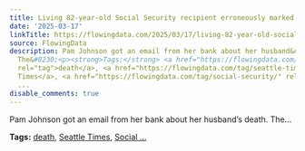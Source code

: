```yaml
---
title: Living 82-year-old Social Security recipient erroneously marked as dead
date: '2025-03-17'
linkTitle: https://flowingdata.com/2025/03/17/living-82-year-old-social-security-recipient-erroneously-marked-as-dead/
source: FlowingData
description: Pam Johnson got an email from her bank about her husband&#8217;s death.
  The&#8230;<p><strong>Tags:</strong> <a href="https://flowingdata.com/tag/death/"
  rel="tag">death</a>, <a href="https://flowingdata.com/tag/seattle-times/" rel="tag">Seattle
  Times</a>, <a href="https://flowingdata.com/tag/social-security/" rel="tag">Social
  ...
disable_comments: true
---
```

Pam Johnson got an email from her bank about her husband&#8217;s death. The&#8230;<p><strong>Tags:</strong> <a href="https://flowingdata.com/tag/death/" rel="tag">death</a>, <a href="https://flowingdata.com/tag/seattle-times/" rel="tag">Seattle Times</a>, <a href="https://flowingdata.com/tag/social-security/" rel="tag">Social ...